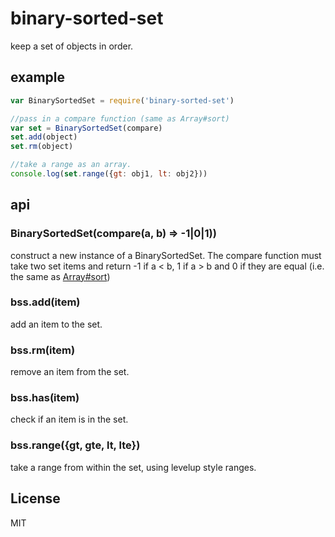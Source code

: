# binary-sorted-set

keep a set of objects in order.

## example

``` js
var BinarySortedSet = require('binary-sorted-set')

//pass in a compare function (same as Array#sort)
var set = BinarySortedSet(compare)
set.add(object)
set.rm(object)

//take a range as an array.
console.log(set.range({gt: obj1, lt: obj2}))
```

## api

### BinarySortedSet(compare(a, b) => -1|0|1))

construct a new instance of a BinarySortedSet.
The compare function must take two set items and return
-1 if a < b, 1 if a > b and 0 if they are equal
(i.e. the same as [Array#sort](https://developer.mozilla.org/en-US/docs/Web/JavaScript/Reference/Global_Objects/Array/sort?redirectlocale=en-US&redirectslug=JavaScript%2FReference%2FGlobal_Objects%2FArray%2Fsort))

### bss.add(item)

add an item to the set.

### bss.rm(item)

remove an item from the set.

### bss.has(item)

check if an item is in the set.

### bss.range({gt, gte, lt, lte})

take a range from within the set, using levelup style ranges.

## License

MIT
